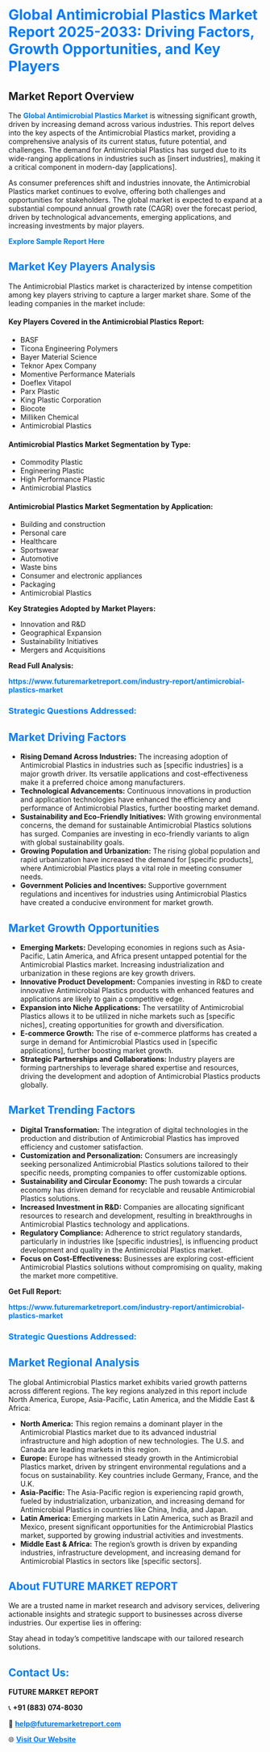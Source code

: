 <h1 style="color: #007BFF;">Global Antimicrobial Plastics Market Report 2025-2033: Driving Factors, Growth Opportunities, and Key Players</h1>

<section id="overview">
<h2>Market Report Overview</h2>
<p>The <a href="https://www.futuremarketreport.com/industry-report/antimicrobial-plastics-market" style="color: #007BFF; text-decoration: none;"><strong>Global Antimicrobial Plastics Market</strong></a> is witnessing significant growth, driven by increasing demand across various industries. This report delves into the key aspects of the Antimicrobial Plastics market, providing a comprehensive analysis of its current status, future potential, and challenges. The demand for Antimicrobial Plastics has surged due to its wide-ranging applications in industries such as [insert industries], making it a critical component in modern-day [applications].</p>
<p>As consumer preferences shift and industries innovate, the Antimicrobial Plastics market continues to evolve, offering both challenges and opportunities for stakeholders. The global market is expected to expand at a substantial compound annual growth rate (CAGR) over the forecast period, driven by technological advancements, emerging applications, and increasing investments by major players.</p>
</section>

<section id="overview">
<p><a href="https://www.futuremarketreport.com/request-sample/reportId=49202" style="color: #007BFF; text-decoration: none;"><strong>Explore Sample Report Here</strong></a></p>
</section>

<section id="key-players">
<h2 style="color: #007BFF;">Market Key Players Analysis</h2>
<p>The Antimicrobial Plastics market is characterized by intense competition among key players striving to capture a larger market share. Some of the leading companies in the market include:</p>
<h4>Key Players Covered in the Antimicrobial Plastics Report:</h4>
<ul><li>BASF</li><li>Ticona Engineering Polymers</li><li>Bayer Material Science</li><li>Teknor Apex Company</li><li>Momentive Performance Materials</li><li>Doeflex Vitapol</li><li>Parx Plastic</li><li>King Plastic Corporation</li><li>Biocote</li><li>Milliken Chemical</li><li>Antimicrobial Plastics</li></ul>
<h4>Antimicrobial Plastics Market Segmentation by Type:</h4>
<ul><li>Commodity Plastic</li><li>Engineering Plastic</li><li>High Performance Plastic</li><li>Antimicrobial Plastics</li></ul>

<h4>Antimicrobial Plastics Market Segmentation by Application:</h4>
<ul><li>Building and construction</li><li>Personal care</li><li>Healthcare</li><li>Sportswear</li><li>Automotive</li><li>Waste bins</li><li>Consumer and electronic appliances</li><li>Packaging</li><li>Antimicrobial Plastics</li></ul>
<p><strong>Key Strategies Adopted by Market Players:</strong></p>
<ul>
<li>Innovation and R&D</li>
<li>Geographical Expansion</li>
<li>Sustainability Initiatives</li>
<li>Mergers and Acquisitions</li>
</ul>
</section>

<section>
<p><strong>Read Full Analysis: </strong></p><a href="https://www.futuremarketreport.com/industry-report/antimicrobial-plastics-market" style="color: #007BFF; text-decoration: none;"><strong>https://www.futuremarketreport.com/industry-report/antimicrobial-plastics-market</strong></a>
<h3 style="color: #007BFF;">Strategic Questions Addressed:</h3>
</section>

<section id="driving-factors">
<h2 style="color: #007BFF;">Market Driving Factors</h2>
<ul>
<li><strong>Rising Demand Across Industries:</strong> The increasing adoption of Antimicrobial Plastics in industries such as [specific industries] is a major growth driver. Its versatile applications and cost-effectiveness make it a preferred choice among manufacturers.</li>
<li><strong>Technological Advancements:</strong> Continuous innovations in production and application technologies have enhanced the efficiency and performance of Antimicrobial Plastics, further boosting market demand.</li>
<li><strong>Sustainability and Eco-Friendly Initiatives:</strong> With growing environmental concerns, the demand for sustainable Antimicrobial Plastics solutions has surged. Companies are investing in eco-friendly variants to align with global sustainability goals.</li>
<li><strong>Growing Population and Urbanization:</strong> The rising global population and rapid urbanization have increased the demand for [specific products], where Antimicrobial Plastics plays a vital role in meeting consumer needs.</li>
<li><strong>Government Policies and Incentives:</strong> Supportive government regulations and incentives for industries using Antimicrobial Plastics have created a conducive environment for market growth.</li>
</ul>
</section>

<section id="growth-opportunities">
<h2 style="color: #007BFF;">Market Growth Opportunities</h2>
<ul>
<li><strong>Emerging Markets:</strong> Developing economies in regions such as Asia-Pacific, Latin America, and Africa present untapped potential for the Antimicrobial Plastics market. Increasing industrialization and urbanization in these regions are key growth drivers.</li>
<li><strong>Innovative Product Development:</strong> Companies investing in R&D to create innovative Antimicrobial Plastics products with enhanced features and applications are likely to gain a competitive edge.</li>
<li><strong>Expansion into Niche Applications:</strong> The versatility of Antimicrobial Plastics allows it to be utilized in niche markets such as [specific niches], creating opportunities for growth and diversification.</li>
<li><strong>E-commerce Growth:</strong> The rise of e-commerce platforms has created a surge in demand for Antimicrobial Plastics used in [specific applications], further boosting market growth.</li>
<li><strong>Strategic Partnerships and Collaborations:</strong> Industry players are forming partnerships to leverage shared expertise and resources, driving the development and adoption of Antimicrobial Plastics products globally.</li>
</ul>
</section>

<section id="trending-factors">
<h2 style="color: #007BFF;">Market Trending Factors</h2>
<ul>
<li><strong>Digital Transformation:</strong> The integration of digital technologies in the production and distribution of Antimicrobial Plastics has improved efficiency and customer satisfaction.</li>
<li><strong>Customization and Personalization:</strong> Consumers are increasingly seeking personalized Antimicrobial Plastics solutions tailored to their specific needs, prompting companies to offer customizable options.</li>
<li><strong>Sustainability and Circular Economy:</strong> The push towards a circular economy has driven demand for recyclable and reusable Antimicrobial Plastics solutions.</li>
<li><strong>Increased Investment in R&D:</strong> Companies are allocating significant resources to research and development, resulting in breakthroughs in Antimicrobial Plastics technology and applications.</li>
<li><strong>Regulatory Compliance:</strong> Adherence to strict regulatory standards, particularly in industries like [specific industries], is influencing product development and quality in the Antimicrobial Plastics market.</li>
<li><strong>Focus on Cost-Effectiveness:</strong> Businesses are exploring cost-efficient Antimicrobial Plastics solutions without compromising on quality, making the market more competitive.</li>
</ul>
</section>

<section>
<p><strong>Get Full Report: </strong></p><a href="https://www.futuremarketreport.com/industry-report/antimicrobial-plastics-market" style="color: #007BFF; text-decoration: none;"><strong>https://www.futuremarketreport.com/industry-report/antimicrobial-plastics-market</strong></a>
<h3 style="color: #007BFF;">Strategic Questions Addressed:</h3>
</section>


<section id="regional-analysis">
<h2 style="color: #007BFF;">Market Regional Analysis</h2>
<p>The global Antimicrobial Plastics market exhibits varied growth patterns across different regions. The key regions analyzed in this report include North America, Europe, Asia-Pacific, Latin America, and the Middle East & Africa:</p>
<ul>
<li><strong>North America:</strong> This region remains a dominant player in the Antimicrobial Plastics market due to its advanced industrial infrastructure and high adoption of new technologies. The U.S. and Canada are leading markets in this region.</li>
<li><strong>Europe:</strong> Europe has witnessed steady growth in the Antimicrobial Plastics market, driven by stringent environmental regulations and a focus on sustainability. Key countries include Germany, France, and the U.K.</li>
<li><strong>Asia-Pacific:</strong> The Asia-Pacific region is experiencing rapid growth, fueled by industrialization, urbanization, and increasing demand for Antimicrobial Plastics in countries like China, India, and Japan.</li>
<li><strong>Latin America:</strong> Emerging markets in Latin America, such as Brazil and Mexico, present significant opportunities for the Antimicrobial Plastics market, supported by growing industrial activities and investments.</li>
<li><strong>Middle East & Africa:</strong> The region’s growth is driven by expanding industries, infrastructure development, and increasing demand for Antimicrobial Plastics in sectors like [specific sectors].</li>
</ul>
</section>

<footer>
<h2 style="color: #007BFF;">About FUTURE MARKET REPORT</h2>
<p>We are a trusted name in market research and advisory services, delivering actionable insights and strategic support to businesses across diverse industries. Our expertise lies in offering:</p>

<p>Stay ahead in today’s competitive landscape with our tailored research solutions.</p>

<h2 style="color: #007BFF;">Contact Us:</h2>
<p><strong>FUTURE MARKET REPORT</strong></p>
<p>📞 <strong>+91 (883) 074-8030</strong></p>
<p>📧 <strong><a href="mailto:help@futuremarketreport.com" style="color: #007BFF;">help@futuremarketreport.com</a></strong></p>
<p>🌐 <strong><a href="https://www.futuremarketreport.com/" style="color: #007BFF;">Visit Our Website</a></strong></p>
</footer>